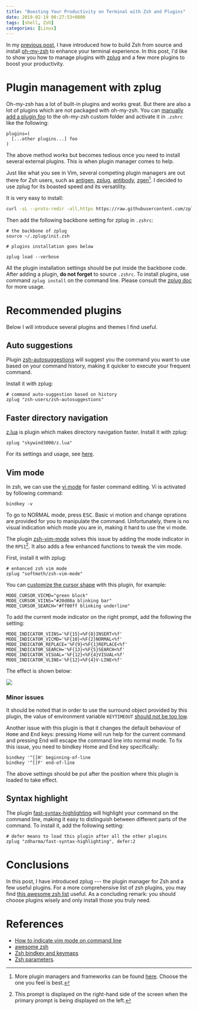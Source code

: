 ```yaml
---
title: "Boosting Your Productivity on Terminal with Zsh and Plugins"
date: 2019-02-19 00:27:53+0800
tags: [shell, Zsh]
categories: [Linux]
---
```


In my [previous
post](https://jdhao.github.io/2018/10/13/centos_zsh_install_use/), I have
introduced how to build Zsh from source and install
[oh-my-zsh](https://github.com/robbyrussell/oh-my-zsh) to enhance your terminal
experience. In this post, I'd like to show you how to manage plugins with
[zplug](https://github.com/zplug/zplug) and a few more plugins to boost your
productivity.

<!--more-->

# Plugin management with zplug

Oh-my-zsh has a lot of built-in plugins and works great. But there are also a
lot of plugins which are not packaged with oh-my-zsh. You can [manually add a
plugin
*foo*](https://github.com/robbyrussell/oh-my-zsh/wiki/Customization#adding-a-new-plugin)
to the oh-my-zsh custom folder and activate it in `.zshrc` like the following:

```zshrc
plugins=(
  [...other plugins...] foo
)
```

The above method works but becomes tedious once you need to install several
external plugins. This is when plugin manager comes to help.

Just like what you see in Vim, several competing plugin managers are out there
for Zsh users, such as [antigen](https://github.com/zsh-users/antigen),
[zplug](https://github.com/zplug/zplug),
[antibody](https://github.com/getantibody/antibody),
[zgen](https://github.com/tarjoilija/zgen)[^1]. I decided to use zplug for its
boasted speed and its versatility.

It is very easy to install:

```bash
curl -sL --proto-redir -all,https https://raw.githubusercontent.com/zplug/installer/master/installer.zsh | zsh
```

Then add the following backbone setting for zplug in `.zshrc`:

```zshrc
# the backbone of zplug
source ~/.zplug/init.zsh

# plugins installation goes below

zplug load --verbose
```

All the plugin installation settings should be put inside the backbone code.
After adding a plugin, **do not forget** to source `.zshrc`. To install
plugins, use command `zplug install` on the command line. Please consult the
[zplug doc](https://github.com/zplug/zplug#usage) for more usage.

# Recommended plugins

Below I will introduce several plugins and themes I find useful.

## Auto suggestions

Plugin [zsh-autosuggestions](https://github.com/zsh-users/zsh-autosuggestions)
will suggest you the command you want to use based on your command history,
making it quicker to execute your frequent command.

Install it with zplug:

```
# command auto-suggestion based on history
zplug "zsh-users/zsh-autosuggestions"
```

## Faster directory navigation

[z.lua](https://github.com/skywind3000/z.lua) is plugin which makes directory
navigation faster. Install it with zplug:

```
zplug "skywind3000/z.lua"
```

For its settings and usage, see
[here](https://jdhao.github.io/2019/02/14/fast_dir_navigation_zlua/).

## Vim mode

In zsh, we can use the [vi mode](https://dougblack.io/words/zsh-vi-mode.html)
for faster command editing. Vi is activated by following command:

```
bindkey -v
```

To go to NORMAL mode, press <kbd>ESC</kbd>. Basic vi motion and change
oprations are provided for you to manipulate the command. Unfortunately, there
is no visual indication which mode you are in, making it hard to use the vi
mode.

The plugin [zsh-vim-mode](https://github.com/softmoth/zsh-vim-mode) solves this
issue by adding the mode indicator in the `RPS1`[^2]. It also adds a few
enhanced functions to tweak the vim mode.

First, install it with zplug:

```
# enhanced zsh vim mode
zplug "softmoth/zsh-vim-mode"
```

You can [customize the cursor
shape](https://github.com/softmoth/zsh-vim-mode#mode-sensitive-cursor-styling)
with this plugin, for example:

```
MODE_CURSOR_VICMD="green block"
MODE_CURSOR_VIINS="#20d08a blinking bar"
MODE_CURSOR_SEARCH="#ff00ff blinking underline"
```

To add the current mode indicator on the right prompt, add the following the
setting:

```
MODE_INDICATOR_VIINS='%F{15}<%F{8}INSERT<%f'
MODE_INDICATOR_VICMD='%F{10}<%F{2}NORMAL<%f'
MODE_INDICATOR_REPLACE='%F{9}<%F{1}REPLACE<%f'
MODE_INDICATOR_SEARCH='%F{13}<%F{5}SEARCH<%f'
MODE_INDICATOR_VISUAL='%F{12}<%F{4}VISUAL<%f'
MODE_INDICATOR_VLINE='%F{12}<%F{4}V-LINE<%f'
```

The effect is shown below:

![](https://blog-resource-1257868508.file.myqcloud.com/20190219004706.png)

### Minor issues ###

It should be noted that in order to use the surround object provided by this
plugin, the value of environment variable `KEYTIMEOUT` [should not be too
low](https://github.com/softmoth/zsh-vim-mode/issues/13).

Another issue with this plugin is that it changes the default behaviour of
<kbd>Home</kbd> and <kbd>End</kbd> keys: pressing Home will run help for the
current command and pressing End will escape the command line into normal mode.
To fix this issue, you need to bindkey Home and End key specifically:

```
bindkey '^[[H' beginning-of-line
bindkey '^[[F' end-of-line
```

The above settings should be put after the position where this plugin is loaded
to take effect.

## Syntax highlight

The plugin
[fast-syntax-highlighting](https://github.com/zdharma/fast-syntax-highlighting)
will highlight your command on the command line, making it easy to distinguish
between different parts of the command. To install it, add the following
setting:

```
# defer means to load this plugin after all the other plugins
zplug "zdharma/fast-syntax-highlighting", defer:2
```

# Conclusions

In this post, I have introduced zplug --- the plugin manager for Zsh and a few
useful plugins. For a more comprehensive list of zsh plugins, you may find
[this awesome zsh list](https://github.com/unixorn/awesome-zsh-plugins) useful.
As a concluding remark: you should choose plugins wisely and only install those
you truly need.

# References

+ [How to indicate vim mode on command line](https://unix.stackexchange.com/questions/547/make-my-zsh-prompt-show-mode-in-vi-mode/452529#452529)
+ [awesome zsh](https://github.com/unixorn/awesome-zsh-plugins)
+ [Zsh bindkey and keymaps](http://zsh.sourceforge.net/Doc/Release/Zsh-Line-Editor.html#Zle-Builtins)
+ [Zsh parameters](http://zsh.sourceforge.net/Doc/Release/Parameters.html).

[^1]: More plugin managers and frameworks can be found [here](https://github.com/unixorn/awesome-zsh-plugins#frameworks). Choose the one you feel is best.
[^2]: This prompt is displayed on the right-hand side of the screen when the primary prompt is being displayed on the left.

